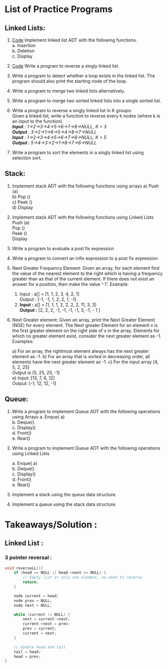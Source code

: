 # List of Practice Programs

## Linked Lists:

1. [Code](https://github.com/vinitkesh/PD_Lab/blob/main/DSA_lab/code/LL1.c)
Implement linked list ADT with the following functions.  
    a. Insertion  
    b. Deletion  
    c. Display

3. [Code](https://github.com/vinitkesh/PD_Lab/blob/main/DSA_lab/code/LL1.c)
Write a program to reverse a singly linked list.

4. Write a program to detect whether a loop exists in the linked list. The program should also
    print the starting node of the loop.

5. Write a program to merge two linked lists alternatively.

6. Write a program to merge two sorted linked lists into a single sorted list.

7. Write a program to reverse a singly linked list in K groups:  
    Given a linked list, write a function to reverse every k nodes (where k is an input to the
    function).  
    **_Input_** _: 1->2->3->4->5->6->7->8->NULL, K = 3_  
    **_Output_** _: 3->2->1->6->5->4->8->7->NULL_  
    **_Input_** _: 1->2->3->4->5->6->7->8->NULL, K = 5_  
    **_Output_** _: 5->4->3->2->1->8->7->6->NULL_  

8. Write a program to sort the elements in a singly linked list using selection sort.

## Stack:

1. Implement stack ADT with the following functions using arrays
    a) Push (a)  
    b) Pop ()  
    c) Peek ()  
    d) Display  
2. Implement stack ADT with the following functions using Linked Lists  
    Push (a)  
    Pop ()  
    Peek ()  
    Display  
3. Write a program to evaluate a post fix expression
4. Write a program to convert an infix expression to a post fix expression
5. Next Greater Frequency Element: Given an array, for each element find the value of the
    nearest element to the right which is having a frequency greater than as that of the current
    element. If there does not exist an answer for a position, then make the value ‘-1’.
    Example:  
    1) Input : a[] = [1, 1, 2, 3, 4, 2, 1]  
    Output : [-1, -1, 1, 2, 2, 1, -1]  
    2) **Input :** a[] = [1, 1, 1, 2, 2, 2, 2, 11, 3, 3]  
    **Output :** [2, 2, 2, -1, -1, -1, -1, 3, -1, - 1 ]  
6. Next Greater element: Given an array, print the Next Greater Element (NGE) for every
    element. The Next greater Element for an element x is the first greater element on the right
    side of x in the array. Elements for which no greater element exist, consider the next greater
    element as -1.
Examples: 

    a) For an array, the rightmost element always has the next greater element as -1.
    b) For an array that is sorted in decreasing order, all elements have the next greater element as -1.
    c) For the input array [4, 5, 2, 25]  
        Output is [5, 25, 25, -1]  
    e) Input: [13, 7, 6, 12]  
        Output: [-1, 12, 12, -1]  

## Queue:

1. Write a program to implement Queue ADT with the following operations using Arrays
    a. Enque( a)  
    b. Deque()  
    c. Display()  
    d. Front()  
    e. Rear()  
2. Write a program to implement Queue ADT with the following operations using Linked Lists

    a. Enque( a)  
    b. Deque()   
    c. Display()  
    d. Front()  
    e. Rear()

3. Implement a stack using the queue data structure.
4. Implement a queue using the stack data structure.

# Takeaways/Solution : 

## Linked List :

### 3 pointer reversal :

```c
void reverseLL(){
    if (head == NULL || head->next == NULL) {
        // Empty list or only one element, no need to reverse
        return;
    }

    node current = head;
    node prev = NULL;
    node next = NULL;

    while (current != NULL) {
        next = current->next;
        current->next = prev;
        prev = current;
        current = next;
    }

    // Update head and tail
    tail = head;
    head = prev;
}
```


